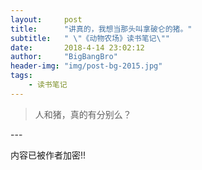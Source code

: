 ```yaml
---
layout:     post
title:      "讲真的，我想当那头叫拿破仑的猪。"
subtitle:   " \"《动物农场》读书笔记\""
date:       2018-4-14 23:02:12
author:     "BigBangBro"
header-img: "img/post-bg-2015.jpg"
tags:
    - 读书笔记
---
```


> 人和猪，真的有分别么？


<p id = "build"></p>
---



内容已被作者加密!!

